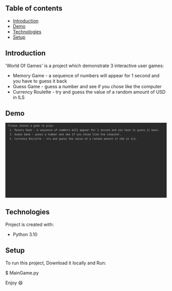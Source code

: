 ## Table of contents
* [Introduction](#Introduction)
* [Demo](#Demo)
* [Technologies](#technologies)
* [Setup](#setup)

## Introduction 
'World Of Games' is a project which demonstrate 3 interactive user games:
* Memory Game - a sequence of numbers will appear for 1 second and you have to
guess it back
* Guess Game - guess a number and see if you chose like the computer
* Currency Roulette - try and guess the value of a random amount of USD in ILS

## Demo
![Alt text](Demo.gif)
	
## Technologies
Project is created with:
* Python 3.10
	
## Setup
To run this project, Download it locally and Run:

$ MainGame.py


Enjoy :smile: 
